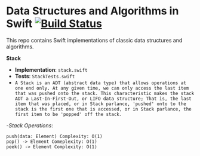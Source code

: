 # Data Structures and Algorithms in Swift [![Build Status](https://travis-ci.org/yanil3500/data-structures-and-algorithms-in-swift.svg?branch=master)](https://travis-ci.org/yanil3500/data-structures-and-algorithms-in-swift)
This repo contains Swift implementations of classic data structures and algorithms.

**Stack**
- **Implementation**: `stack.swift`
- **Tests**: `StackTests.swift`
- `A Stack is an ADT (abstract data type) that allows operations at one end only. At any given time, we can only access the last item that was pushed onto the stack. This characteristic makes the stack ADT a Last-In-First-Out, or LIFO data structure; That is, the last item that was placed, or in Stack parlance, 'pushed' onto to the stack is the first one that is accessed, or in Stack parlance, the first item to be 'popped' off the stack.`

-*Stack Operations*:

    push(data: Element) Complexity: O(1)
    pop() -> Element Comeplexity: O(1)
    peek() -> Element Complexity: O(1)
